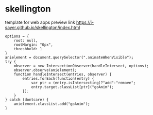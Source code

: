 # skellington
template for web apps
preview link https://i-sayer.github.io/skellington/index.html

```
options = {
    root: null,
    rootMargin: "0px",
    threshhold: 1
}
anielement = document.querySelector(".animateWhenVisible");
try {
    observer = new IntersectionObserver(handleIntersect, options);
    observer.observe(anielement);
    function handleIntersect(entries, observer) {
        entries.forEach(function(entry) {
            var ptr = (entry.isIntersecting)?"add":"remove";
            entry.target.classList[ptr]("goAnim");
        });
    }
} catch (dontcare) {
    anielement.classList.add("goAnim");
}
```
